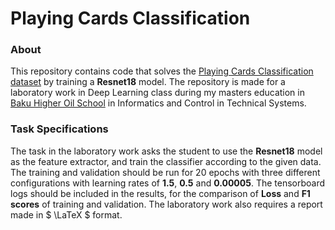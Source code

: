 # Playing Cards Classification
### About
This repository contains code that solves the [Playing Cards Classification dataset](https://www.kaggle.com/datasets/gpiosenka/cards-image-datasetclassification) by training a **Resnet18** model. The repository is made for a laboratory work in Deep Learning class during my masters education in [Baku Higher Oil School](https://bhos.edu.az/) in Informatics and Control in Technical Systems.


### Task Specifications
The task in the laboratory work asks the student to use the **Resnet18** model as the feature extractor, and train the classifier according to the given data. The training and validation should be run for 20 epochs with three different configurations with learning rates of **1.5**, **0.5** and **0.00005**. The tensorboard logs should be included in the results, for the comparison of **Loss** and **F1 scores** of training and validation. The laboratory work also requires a report made in $` \LaTeX `$ format.
